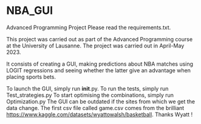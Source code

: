 # NBA_GUI
Advanced Programming Project
Please read the requirements.txt.

This project was carried out as part of the Advanced Programming course at the University of Lausanne. The project was carried out in April-May 2023. 

It consists of creating a GUI, making predictions about NBA matches using LOGIT regressions and seeing whether the latter give an advantage when placing sports bets. 

To launch the GUI, simply run __init__.py.
To run the tests, simply run Test_strategies.py
To start optimising the combinations, simply run Optimization.py
The GUI can be outdated if the sites from which we get the data change. The first csv file called game.csv comes from the brilliant https://www.kaggle.com/datasets/wyattowalsh/basketball. Thanks Wyatt !

